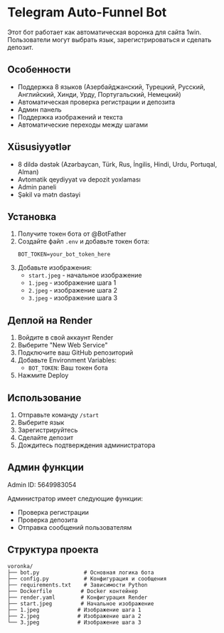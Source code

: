 # Telegram Auto-Funnel Bot

Этот бот работает как автоматическая воронка для сайта 1win. Пользователи могут выбрать язык, зарегистрироваться и сделать депозит.

## Особенности

- Поддержка 8 языков (Азербайджанский, Турецкий, Русский, Английский, Хинди, Урду, Португальский, Немецкий)
- Автоматическая проверка регистрации и депозита
- Админ панель
- Поддержка изображений и текста
- Автоматические переходы между шагами

## Xüsusiyyətlər

- 8 dildə dəstək (Azərbaycan, Türk, Rus, İngilis, Hindi, Urdu, Portuqal, Alman)
- Avtomatik qeydiyyat və depozit yoxlaması
- Admin paneli
- Şəkil və mətn dəstəyi

## Установка

1. Получите токен бота от @BotFather
2. Создайте файл `.env` и добавьте токен бота:
   ```
   BOT_TOKEN=your_bot_token_here
   ```
3. Добавьте изображения:
   - `start.jpeg` - начальное изображение
   - `1.jpeg` - изображение шага 1
   - `2.jpeg` - изображение шага 2
   - `3.jpeg` - изображение шага 3

## Деплой на Render

1. Войдите в свой аккаунт Render
2. Выберите "New Web Service"
3. Подключите ваш GitHub репозиторий
4. Добавьте Environment Variables:
   - `BOT_TOKEN`: Ваш токен бота
5. Нажмите Deploy

## Использование

1. Отправьте команду `/start`
2. Выберите язык
3. Зарегистрируйтесь
4. Сделайте депозит
5. Дождитесь подтверждения администратора

## Админ функции

Admin ID: 5649983054

Администратор имеет следующие функции:
- Проверка регистрации
- Проверка депозита
- Отправка сообщений пользователям

## Структура проекта

```
voronka/
├── bot.py              # Основная логика бота
├── config.py           # Конфигурация и сообщения
├── requirements.txt    # Зависимости Python
├── Dockerfile         # Docker контейнер
├── render.yaml        # Конфигурация Render
├── start.jpeg         # Начальное изображение
├── 1.jpeg            # Изображение шага 1
├── 2.jpeg            # Изображение шага 2
└── 3.jpeg            # Изображение шага 3
```
